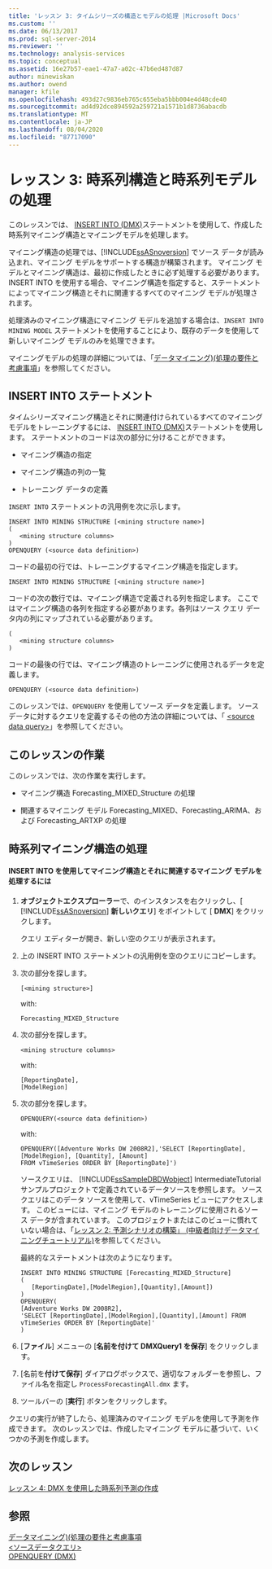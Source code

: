 ```yaml
---
title: 'レッスン 3: タイムシリーズの構造とモデルの処理 |Microsoft Docs'
ms.custom: ''
ms.date: 06/13/2017
ms.prod: sql-server-2014
ms.reviewer: ''
ms.technology: analysis-services
ms.topic: conceptual
ms.assetid: 16e27b57-eae1-47a7-a02c-47b6ed487d87
author: minewiskan
ms.author: owend
manager: kfile
ms.openlocfilehash: 493d27c9836eb765c655eba5bbb004e4d48cde40
ms.sourcegitcommit: ad4d92dce894592a259721a1571b1d8736abacdb
ms.translationtype: MT
ms.contentlocale: ja-JP
ms.lasthandoff: 08/04/2020
ms.locfileid: "87717090"
---
```

# <a name="lesson-3-processing-the-time-series-structure-and-models"></a>レッスン 3: 時系列構造と時系列モデルの処理
  このレッスンでは、 [INSERT INTO &#40;DMX&#41;](/sql/dmx/insert-into-dmx)ステートメントを使用して、作成した時系列マイニング構造とマイニングモデルを処理します。  
  
 マイニング構造の処理では、[!INCLUDE[ssASnoversion](../includes/ssasnoversion-md.md)] でソース データが読み込まれ、マイニング モデルをサポートする構造が構築されます。 マイニング モデルとマイニング構造は、最初に作成したときに必ず処理する必要があります。 INSERT INTO を使用する場合、マイニング構造を指定すると、ステートメントによってマイニング構造とそれに関連するすべてのマイニング モデルが処理されます。  
  
 処理済みのマイニング構造にマイニング モデルを追加する場合は、`INSERT INTO MINING MODEL` ステートメントを使用することにより、既存のデータを使用して新しいマイニング モデルのみを処理できます。  
  
 マイニングモデルの処理の詳細については、「[データマイニング&#41;&#40;処理の要件と考慮事項](../../2014/analysis-services/data-mining/processing-requirements-and-considerations-data-mining.md)」を参照してください。  
  
## <a name="insert-into-statement"></a>INSERT INTO ステートメント  
 タイムシリーズマイニング構造とそれに関連付けられているすべてのマイニングモデルをトレーニングするには、 [INSERT INTO &#40;DMX&#41;](/sql/dmx/insert-into-dmx)ステートメントを使用します。 ステートメントのコードは次の部分に分けることができます。  
  
-   マイニング構造の指定  
  
-   マイニング構造の列の一覧  
  
-   トレーニング データの定義  
  
 `INSERT INTO` ステートメントの汎用例を次に示します。  
  
```  
INSERT INTO MINING STRUCTURE [<mining structure name>]  
(  
   <mining structure columns>  
)  
OPENQUERY (<source data definition>)  
```  
  
 コードの最初の行では、トレーニングするマイニング構造を指定します。  
  
```  
INSERT INTO MINING STRUCTURE [<mining structure name>]  
```  
  
 コードの次の数行では、マイニング構造で定義される列を指定します。 ここではマイニング構造の各列を指定する必要があります。各列はソース クエリ データ内の列にマップされている必要があります。  
  
```  
(  
   <mining structure columns>  
)  
```  
  
 コードの最後の行では、マイニング構造のトレーニングに使用されるデータを定義します。  
  
```  
OPENQUERY (<source data definition>)  
```  
  
 このレッスンでは、`OPENQUERY` を使用してソース データを定義します。 ソースデータに対するクエリを定義するその他の方法の詳細については、「 [&#60;source data query&#62;](/sql/dmx/source-data-query)」を参照してください。  
  
## <a name="lesson-tasks"></a>このレッスンの作業  
 このレッスンでは、次の作業を実行します。  
  
-   マイニング構造 Forecasting_MIXED_Structure の処理  
  
-   関連するマイニング モデル Forecasting_MIXED、Forecasting_ARIMA、および Forecasting_ARTXP の処理  
  
## <a name="processing-the-time-series-mining-structure"></a>時系列マイニング構造の処理  
  
#### <a name="to-process-the-mining-structure-and-related-mining-models-by-using-insert-into"></a>INSERT INTO を使用してマイニング構造とそれに関連するマイニング モデルを処理するには  
  
1.  **オブジェクトエクスプローラー**で、のインスタンスを右クリックし、[ [!INCLUDE[ssASnoversion](../includes/ssasnoversion-md.md)] **新しいクエリ**] をポイントして [ **DMX**] をクリックします。  
  
     クエリ エディターが開き、新しい空のクエリが表示されます。  
  
2.  上の INSERT INTO ステートメントの汎用例を空のクエリにコピーします。  
  
3.  次の部分を探します。  
  
    ```  
    [<mining structure>]  
    ```  
  
     with:  
  
    ```  
    Forecasting_MIXED_Structure  
    ```  
  
4.  次の部分を探します。  
  
    ```  
    <mining structure columns>  
    ```  
  
     with:  
  
    ```  
    [ReportingDate],  
    [ModelRegion]   
    ```  
  
5.  次の部分を探します。  
  
    ```  
    OPENQUERY(<source data definition>)  
    ```  
  
     with:  
  
    ```  
    OPENQUERY([Adventure Works DW 2008R2],'SELECT [ReportingDate], [ModelRegion], [Quantity], [Amount]  
    FROM vTimeSeries ORDER BY [ReportingDate]')  
    ```  
  
     ソースクエリは、 [!INCLUDE[ssSampleDBDWobject](../includes/sssampledbdwobject-md.md)] IntermediateTutorial サンプルプロジェクトで定義されているデータソースを参照します。 ソース クエリはこのデータ ソースを使用して、vTimeSeries ビューにアクセスします。 このビューには、マイニング モデルのトレーニングに使用されるソース データが含まれています。 このプロジェクトまたはこのビューに慣れていない場合は、「[レッスン 2: 予測シナリオの構築」 &#40;中級者向けデータマイニングチュートリアル&#41;](../../2014/tutorials/lesson-2-building-a-forecasting-scenario-intermediate-data-mining-tutorial.md)を参照してください。  
  
     最終的なステートメントは次のようになります。  
  
    ```  
    INSERT INTO MINING STRUCTURE [Forecasting_MIXED_Structure]  
    (  
       [ReportingDate],[ModelRegion],[Quantity],[Amount])  
    )  
    OPENQUERY(  
    [Adventure Works DW 2008R2],  
    'SELECT [ReportingDate],[ModelRegion],[Quantity],[Amount] FROM vTimeSeries ORDER BY [ReportingDate]'  
    )   
    ```  
  
6.  [**ファイル**] メニューの [**名前を付けて DMXQuery1 を保存**] をクリックします。  
  
7.  [名前を**付けて保存**] ダイアログボックスで、適切なフォルダーを参照し、ファイル名を指定し `ProcessForecastingAll.dmx` ます。  
  
8.  ツールバーの [**実行**] ボタンをクリックします。  
  
 クエリの実行が終了したら、処理済みのマイニング モデルを使用して予測を作成できます。 次のレッスンでは、作成したマイニング モデルに基づいて、いくつかの予測を作成します。  
  
## <a name="next-lesson"></a>次のレッスン  
 [レッスン 4: DMX を使用した時系列予測の作成](../../2014/tutorials/lesson-4-creating-time-series-predictions-using-dmx.md)  
  
## <a name="see-also"></a>参照  
 [データマイニング&#41;&#40;処理の要件と考慮事項](../../2014/analysis-services/data-mining/processing-requirements-and-considerations-data-mining.md)   
 [&#60;ソースデータクエリ&#62;](/sql/dmx/source-data-query)   
 [OPENQUERY &#40;DMX&#41;](/sql/dmx/source-data-query-openquery)  
  
  
